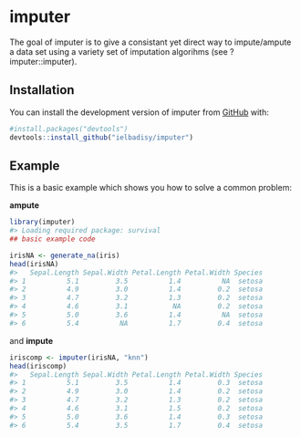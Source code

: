
<!-- README.md is generated from README.Rmd. Please edit that file -->

# imputer

<!-- badges: start -->
<!-- badges: end -->

The goal of imputer is to give a consistant yet direct way to
impute/ampute a data set using a variety set of imputation algorihms (see
?imputer::imputer).

## Installation

You can install the development version of imputer from
[GitHub](https://github.com/ielbadisy/imputer) with:

``` r
#install.packages("devtools")
devtools::install_github("ielbadisy/imputer")
```

## Example

This is a basic example which shows you how to solve a common problem:

**ampute**

``` r
library(imputer)
#> Loading required package: survival
## basic example code

irisNA <- generate_na(iris)
head(irisNA)
#>   Sepal.Length Sepal.Width Petal.Length Petal.Width Species
#> 1          5.1         3.5          1.4          NA  setosa
#> 2          4.9         3.0          1.4         0.2  setosa
#> 3          4.7         3.2          1.3         0.2  setosa
#> 4          4.6         3.1           NA         0.2  setosa
#> 5          5.0         3.6          1.4          NA  setosa
#> 6          5.4          NA          1.7         0.4  setosa
```

and **impute**

``` r
iriscomp <- imputer(irisNA, "knn")
head(iriscomp)
#>   Sepal.Length Sepal.Width Petal.Length Petal.Width Species
#> 1          5.1         3.5          1.4         0.3  setosa
#> 2          4.9         3.0          1.4         0.2  setosa
#> 3          4.7         3.2          1.3         0.2  setosa
#> 4          4.6         3.1          1.5         0.2  setosa
#> 5          5.0         3.6          1.4         0.3  setosa
#> 6          5.4         3.5          1.7         0.4  setosa
```
